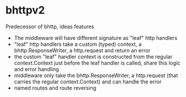 # bhttpv2
Predecessor of bhttp, ideas features

- The middleware will have different signature as "leaf" http handlers
- "leaf" http handlers take a custom (typed) context, a bhttp.ResponseWriter, a http.request and return an error
- the custom "leaf" handler context is constructed from the regular context.Context just before the leaf handler is called, share this logic and error handling
- middleware only take the bhttp.ResponseWriter, a http.request (that carries the regular context.Context) and can handle the error
- named routes and route reversing
